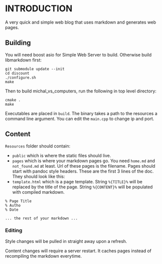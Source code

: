 # INTRODUCTION

A very quick and simple web blog that uses markdown and generates web pages.

## Building

You will need boost asio for Simple Web Server to build. Otherwise build libmarkdown first:


```
git submodule update --init
cd discount
./configure.sh
make
```

Then to build michal\_vs\_computers, run the following in top level directory:

```
cmake .
make
```

Executables are placed in `build`. The binary takes a path to the resources a command line argument. You can edit the `main.cpp` to change ip and port.

## Content

`Resources` folder should contain:

* `public` which is where the static files should live.
* `pages` which is where your markdown pages go. You need `home.md` and `not_found.md` at least. Url of these pages is the filename. Pages should start with pandoc style headers. These are the first 3 lines of the doc. They should look like this:
* `template.html` which is a page template. String `%{TITLE}%` will be replaced by the title of the page. String `%{CONTENT}%` will be populated with compiled markdown.

```
% Page Title
% Autho
% Date

... the rest of your markdown ...
```

### Editing

Style changes will be pulled in straight away upon a refresh.

Content changes will require a server restart. It caches pages instead of recompiling the markdown everytime.
